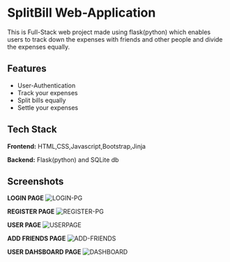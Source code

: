
# SplitBill Web-Application

This is Full-Stack web project made using flask(python) which enables users to track down the expenses with friends and other people and divide the expenses equally.


## Features

- User-Authentication
- Track your expenses
- Split bills equally
- Settle your expenses


## Tech Stack

**Frontend:** HTML,CSS,Javascript,Bootstrap,Jinja

**Backend:** Flask(python) and SQLite db


## Screenshots

**LOGIN PAGE**
![LOGIN-PG](https://github.com/A-singh26062001/SplitBill/assets/77069574/393bea11-61d8-4c84-8a83-d383267daeda)

**REGISTER PAGE**
![REGISTER-PG](https://github.com/A-singh26062001/SplitBill/assets/77069574/e6c75c37-981a-452e-ae3c-703a3c8cb9aa)

**USER PAGE**
![USERPAGE](https://github.com/A-singh26062001/SplitBill/assets/77069574/1ab313b9-5c4e-4746-af18-a82aaf115118)

**ADD FRIENDS PAGE**
![ADD-FRIENDS](https://github.com/A-singh26062001/SplitBill/assets/77069574/5af5bc7f-3627-41bd-b9fe-3022d370fbe7)

**USER DAHSBOARD PAGE**
![DASHBOARD](https://github.com/A-singh26062001/SplitBill/assets/77069574/9294e43e-5f82-4cdd-a58d-9a00f21be60c)









